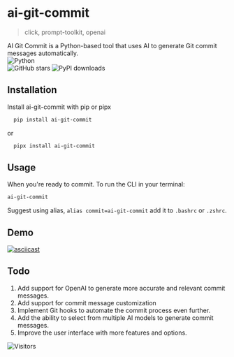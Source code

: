 
# ai-git-commit
> click, prompt-toolkit, openai

AI Git Commit is a Python-based tool that uses AI to generate Git commit messages automatically. 
<br />
![Python](https://img.shields.io/badge/python-3670A0?style=for-the-badge&logo=python&logoColor=ffdd54)
<br />
![GitHub stars](https://img.shields.io/github/stars/coderj001/ai-git-commit?style=for-the-badge)
![PyPI downloads](https://img.shields.io/pypi/dm/ai-git-commit?style=for-the-badge)

## Installation

Install ai-git-commit with pip or pipx

```bash
  pip install ai-git-commit
```
or
```bash
  pipx install ai-git-commit
```
## Usage

When you're ready to commit. To run the CLI in your terminal:

```bash
ai-git-commit
```
Suggest using alias, `alias commit=ai-git-commit` add it to `.bashrc` or `.zshrc`.

## Demo

[![asciicast](https://asciinema.org/a/568236.svg)](https://asciinema.org/a/568236)

## Todo

1. Add support for OpenAI to generate more accurate and relevant commit messages.
2. Add support for commit message customization 
3. Implement Git hooks to automate the commit process even further.
4. Add the ability to select from multiple AI models to generate commit messages.
4. Improve the user interface with more features and options.

![Visitors](https://img.shields.io/badge/dynamic/json?color=green&label=Visitors&query=value&url=https://api.countapi.xyz/hit/coderj001/ai-git-commit)

